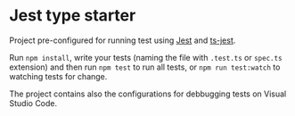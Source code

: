 # Jest type starter

Project pre-configured for running test using [Jest](https://jestjs.io/) and [ts-jest](https://kulshekhar.github.io/ts-jest/).

Run `npm install`, write your tests (naming the file with `.test.ts` or `spec.ts` extension) and then run `npm test` to run all tests, or `npm run test:watch` to watching tests for change.

The project contains also the configurations for debbugging tests on Visual Studio Code.
